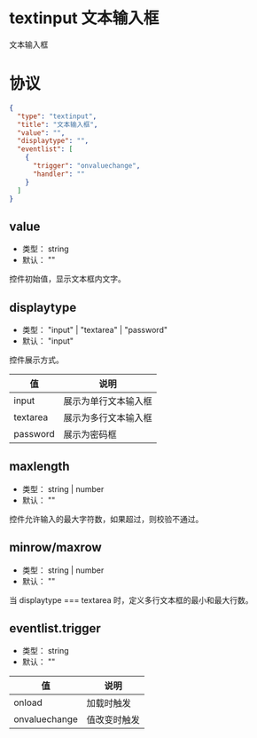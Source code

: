 # textinput 文本输入框
文本输入框

# 协议

```json
{
  "type": "textinput",
  "title": "文本输入框",
  "value": "",
  "displaytype": "",
  "eventlist": [
    {
      "trigger": "onvaluechange",
      "handler": ""
    }
  ]
}
```

## value
+ 类型： string
+ 默认： ""

控件初始值，显示文本框内文字。

## displaytype
+ 类型： "input" | "textarea" | "password"
+ 默认： "input"

控件展示方式。

| 值 | 说明 |
| ---- | ---- |
| input | 展示为单行文本输入框 |
| textarea | 展示为多行文本输入框 |
| password | 展示为密码框 |

## maxlength
+ 类型： string | number
+ 默认： ""

控件允许输入的最大字符数，如果超过，则校验不通过。

## minrow/maxrow
+ 类型： string | number
+ 默认： ""

当 displaytype === textarea 时，定义多行文本框的最小和最大行数。

## eventlist.trigger
+ 类型： string
+ 默认： ""

| 值 | 说明 |
| ---- | ---- |
| onload | 加载时触发 |
| onvaluechange | 值改变时触发 |
